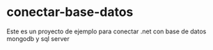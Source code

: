 # conectar-base-datos
Este es un proyecto de ejemplo para conectar .net con base de datos mongodb y sql server
